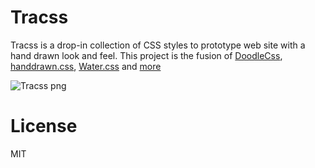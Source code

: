 # Tracss

Tracss is a drop-in collection of CSS styles to prototype web site with a hand drawn look and feel. This project is the fusion of [DoodleCss](https://github.com/chr15m/DoodleCSS), [handdrawn.css](https://github.com/fxaeberhard/handdrawn.css), [Water.css](https://github.com/kognise/water.css) and [more](https://github.com/dohliam/dropin-minimal-css)

![Tracss png](https://user-images.githubusercontent.com/3449303/202830209-3f659756-f4fe-4e50-bc9c-ce3455337515.png)

# License

MIT
